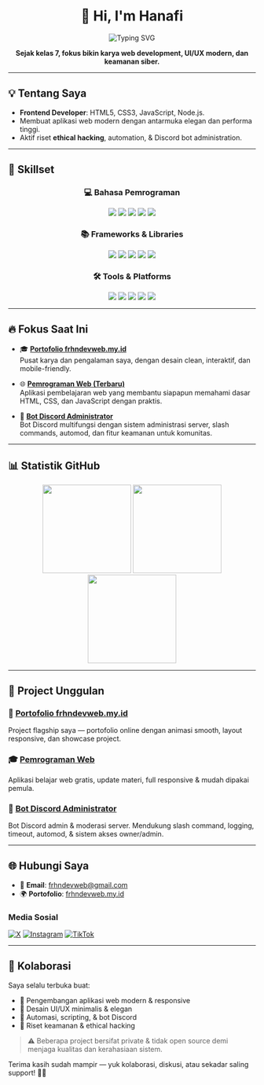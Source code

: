 <h1 align="center">👋 Hi, I'm Hanafi</h1>

<p align="center">
  <img src="https://readme-typing-svg.demolab.com?font=Fira+Code&weight=500&size=24&duration=4000&pause=800&color=58A6FF&center=true&vCenter=true&width=435&lines=Frontend+Developer;UI%2FUX+Designer;Cybersecurity+Enthusiast;Discord+Bot+Administrator" alt="Typing SVG" />
</p>

<p align="center">
  <b>Sejak kelas 7, fokus bikin karya web development, UI/UX modern, dan keamanan siber.</b>
</p>

---

## 💡 Tentang Saya

- **Frontend Developer**: HTML5, CSS3, JavaScript, Node.js.
- Membuat aplikasi web modern dengan antarmuka elegan dan performa tinggi.
- Aktif riset **ethical hacking**, automation, & Discord bot administration.

---

## 🚀 Skillset

<div align="center">

### 💻 Bahasa Pemrograman  
<img src="https://img.shields.io/badge/HTML5-E34F26?style=for-the-badge&logo=html5&logoColor=white"/>  
<img src="https://img.shields.io/badge/CSS3-1572B6?style=for-the-badge&logo=css3&logoColor=white"/>  
<img src="https://img.shields.io/badge/JavaScript-F7DF1E?style=for-the-badge&logo=javascript&logoColor=black"/>  
<img src="https://img.shields.io/badge/PHP-777BB4?style=for-the-badge&logo=php&logoColor=white"/>  
<img src="https://img.shields.io/badge/Python-3776AB?style=for-the-badge&logo=python&logoColor=white"/>

### 📚 Frameworks & Libraries  
<img src="https://img.shields.io/badge/Bootstrap-7952B3?style=for-the-badge&logo=bootstrap&logoColor=white"/>  
<img src="https://img.shields.io/badge/SCSS-CC6699?style=for-the-badge&logo=sass&logoColor=white"/>  
<img src="https://img.shields.io/badge/TailwindCSS-06B6D4?style=for-the-badge&logo=tailwind-css&logoColor=white"/>  
<img src="https://img.shields.io/badge/Node.js-339933?style=for-the-badge&logo=node.js&logoColor=white"/>  
<img src="https://img.shields.io/badge/Discord.js-5865F2?style=for-the-badge&logo=discord&logoColor=white"/>

### 🛠️ Tools & Platforms  
<img src="https://img.shields.io/badge/VSCode-007ACC?style=for-the-badge&logo=visual-studio-code&logoColor=white"/>  
<img src="https://img.shields.io/badge/Acode-000000?style=for-the-badge&logo=android&logoColor=green"/>  
<img src="https://img.shields.io/badge/Termux-000000?style=for-the-badge&logo=linux&logoColor=white"/>  
<img src="https://img.shields.io/badge/GitHub-181717?style=for-the-badge&logo=github&logoColor=white"/>  
<img src="https://img.shields.io/badge/Netlify-00C7B7?style=for-the-badge&logo=netlify&logoColor=white"/>

</div>

---

## 🔥 Fokus Saat Ini

- 🎓 **[Portofolio frhndevweb.my.id](https://frhndevweb.my.id)**  
  Pusat karya dan pengalaman saya, dengan desain clean, interaktif, dan mobile-friendly.

- 🌐 **[Pemrograman Web (Terbaru)](https://pw-download.netlify.app)**  
  Aplikasi pembelajaran web yang membantu siapapun memahami dasar HTML, CSS, dan JavaScript dengan praktis.

- 🤖 **[Bot Discord Administrator](https://frhndevweb.my.id/hanay/index.html)**  
  Bot Discord multifungsi dengan sistem administrasi server, slash commands, automod, dan fitur keamanan untuk komunitas.

---

## 📊 Statistik GitHub

<div align="center">
  <img src="https://github-readme-stats.vercel.app/api?username=frhndevweb&show_icons=true&include_all_commits=true&count_private=true&theme=tokyonight&hide_border=true" height="180em" />
  <img src="https://github-readme-streak-stats.herokuapp.com/?user=frhndevweb&theme=tokyonight&hide_border=true" height="180em" />
</div>

<div align="center">
  <img src="https://github-readme-stats.vercel.app/api/top-langs/?username=frhndevweb&layout=compact&theme=tokyonight&hide_border=true" height="180em" />
</div>

---

## 📌 Project Unggulan

### 🚀 **[Portofolio frhndevweb.my.id](https://frhndevweb.my.id)**  
Project flagship saya — portofolio online dengan animasi smooth, layout responsive, dan showcase project.

### 🎓 **[Pemrograman Web](https://pw-download.netlify.app)**  
Aplikasi belajar web gratis, update materi, full responsive & mudah dipakai pemula.

### 🤖 **[Bot Discord Administrator](https://frhndevweb.my.id/hanay/index.html)**  
Bot Discord admin & moderasi server. Mendukung slash command, logging, timeout, automod, & sistem akses owner/admin.

---

## 🌐 Hubungi Saya

- 📧 **Email**: [frhndevweb@gmail.com](mailto:frhndevweb@gmail.com)  
- 🌍 **Portofolio**: [frhndevweb.my.id](https://frhndevweb.my.id)

### Media Sosial
[![X](https://img.shields.io/badge/X-1DA1F2?style=for-the-badge&logo=x&logoColor=white)](https://x.com/hannaaffiii)
[![Instagram](https://img.shields.io/badge/Instagram-E4405F?style=for-the-badge&logo=instagram&logoColor=white)](https://instagram.com/hannaaffiii)
[![TikTok](https://img.shields.io/badge/TikTok-000000?style=for-the-badge&logo=tiktok&logoColor=white)](https://tiktok.com/@hannaaffiii)

---

## 🤝 Kolaborasi

Saya selalu terbuka buat:
- 🔹 Pengembangan aplikasi web modern & responsive
- 🔹 Desain UI/UX minimalis & elegan
- 🔹 Automasi, scripting, & bot Discord
- 🔹 Riset keamanan & ethical hacking

> ⚠️ Beberapa project bersifat private & tidak open source demi menjaga kualitas dan kerahasiaan sistem.

Terima kasih sudah mampir — yuk kolaborasi, diskusi, atau sekadar saling support! 🚀✨

